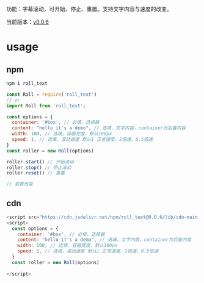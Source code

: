 功能：字幕滚动，可开始、停止、重置。支持文字内容与速度的改变。

当前版本：[v0.0.6](git@github.com:LiZhaji/roll_text.git)

# usage

## npm

```js
npm i roll_text
```


```js
const Roll = require('roll_text')
// or
import Roll from 'roll_text';

const options = {
  container: '#box', // 必填，选择器
  content: "hello it's a demo", // 选填，文字内容，container为后备内容
  width: 100, // 选填，容器宽度，默认100px
  speed: 1, // 选填，滚动速度 默认1 正常速度，2倍速、0.5倍速
}
const roller = new Roll(options)

roller.start() // 开始滚动
roller.stop() // 停止滚动
roller.reset() // 重置

// 若要改变
```

## cdn

```js
<script src="https://cdn.jsdelivr.net/npm/roll_text@0.0.6/lib/cdn-main.js"></script>
<script>
  const options = {
    container: '#box', // 必填，选择器
    content: "hello it's a demo", // 选填，文字内容，container为后备内容
    width: 100, // 选填，容器宽度，默认100px
    speed: 1, // 选填，滚动速度 默认1 正常速度，2倍速、0.5倍速
  }
  const roller = new Roll(options)
  
</script>
```
